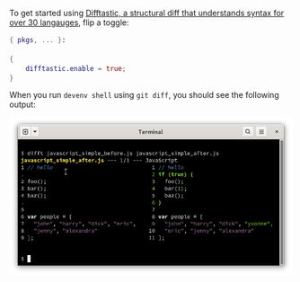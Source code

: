 To get started using [Difftastic, a structural diff that understands syntax for over 30 langauges](https://difftastic.wilfred.me.uk/), flip a toggle:


```nix title="devenv.nix"
{ pkgs, ... }:

{
    difftastic.enable = true;
}
```

When you run `devenv shell` using `git diff`, you should see the following output:


![Screenshot of difftastic and JS](https://github.com/Wilfred/difftastic/raw/master/img/js.png)
